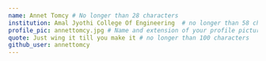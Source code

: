```yaml
---
name: Annet Tomcy # No longer than 28 characters
institution: Amal Jyothi College Of Engineering  # no longer than 58 characters
profile_pic: annettomcy.jpg # Name and extension of your profile picture(ex. mona.png)
quote: Just wing it till you make it # no longer than 100 characters
github_user: annettomcy
---
```

